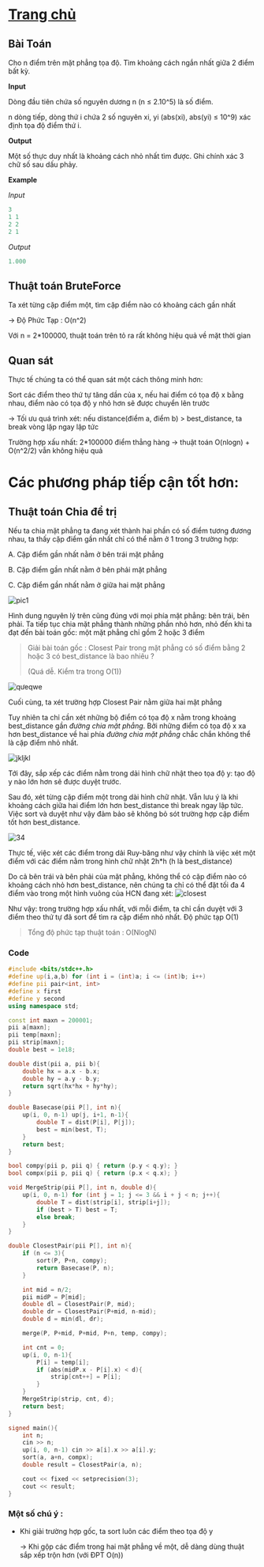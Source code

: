 # [Trang chủ](https://ppap-1264589.github.io/interesting-solution)

## Bài Toán
Cho n điểm trên mặt phẳng tọa độ. Tìm khoảng cách ngắn nhất giữa 2 điểm bất kỳ.

**Input**

Dòng đầu tiên chứa số nguyên dương n (n ≤ 2.10^5) là số điểm.

n dòng tiếp, dòng thứ i chứa 2 số nguyên xi, yi (abs(xi), abs(yi) ≤ 10^9) xác định tọa độ điểm thứ i.

**Output**

Một số thực duy nhất là khoảng cách nhỏ nhất tìm được. Ghi chính xác 3 chữ số sau dấu phảy.

**Example**

*Input*
```c++
3
1 1
2 2
2 1
```

*Output*
```c++
1.000
```

## Thuật toán BruteForce

Ta xét từng cặp điểm một, tìm cặp điểm nào có khoảng cách gần nhất

-> Độ Phức Tạp : O(n^2)

Với n = 2*100000, thuật toán trên tỏ ra rất không hiệu quả về mặt thời gian

## Quan sát

Thực tế chúng ta có thể quan sát một cách thông minh hơn:

Sort các điểm theo thứ tự tăng dần của x, nếu hai điểm có tọa độ x bằng nhau, điểm nào có tọa độ y nhỏ hơn sẽ được chuyển lên trước

-> Tối ưu quá trình xét: nếu distance(điểm a, điểm b) > best_distance, ta break vòng lặp ngay lập tức

Trường hợp xấu nhất: 2*100000 điểm thẳng hàng -> thuật toán O(nlogn) + O(n^2/2) vẫn không hiệu quả

# Các phương pháp tiếp cận tốt hơn:

## Thuật toán Chia để trị

Nếu ta chia mặt phẳng ta đang xét thành hai phần có số điểm tương đương nhau, ta thấy cặp điểm gần nhất chỉ có thể nằm ở 1 trong 3 trường hợp:

A. Cặp điểm gần nhất nằm ở bên trái mặt phẳng

B. Cặp điểm gần nhất nằm ở bên phải mặt phẳng

C. Cặp điểm gần nhất nằm ở giữa hai mặt phẳng

![pic1](https://user-images.githubusercontent.com/88699088/135320100-19408b21-4ce0-4fb6-a7f0-8d5cd5c5509c.PNG)

Hình dung nguyên lý trên cũng đúng với mọi phía mặt phẳng: bên trái, bên phải. Ta tiếp tục chia mặt phẳng thành những phần nhỏ hơn, nhỏ đến khi ta đạt đến bài toán gốc: một mặt phẳng chỉ gồm 2 hoặc 3 điểm

> Giải bài toán gốc : Closest Pair trong mặt phẳng có số điểm bằng 2 hoặc 3 có best_distance là bao nhiêu ?
> 
> (Quá dễ. Kiểm tra trong O(1))

![qưeqwe](https://user-images.githubusercontent.com/88699088/135321989-b3b725f4-14f7-46bd-81dd-60f0e8aea6fc.PNG)

Cuối cùng, ta xét trường hợp Closest Pair nằm giữa hai mặt phẳng

Tuy nhiên ta chỉ cần xét những bộ điểm có tọa độ x nằm trong khoảng best_distance gần *đường chia mặt phẳng*. Bởi những điểm có tọa độ x xa hơn best_distance về hai phía *đường chia mặt phẳng* chắc chắn không thể là cặp điểm nhỏ nhất.

![jkljkl](https://user-images.githubusercontent.com/88699088/135323511-f238f5f1-d1c5-4f89-9d33-f8cae77a9cb3.PNG)

Tới đây, sắp xếp các điểm nằm trong dải hình chữ nhật theo tọa độ y: tạo độ y nào lớn hơn sẽ được duyệt trước. 

Sau đó, xét từng cặp điểm một trong dài hình chữ nhật. Vẫn lưu ý là khi khoảng cách giữa hai điểm lớn hơn best_distance thì break ngay lập tức. Việc sort và duyệt như vậy đảm bảo sẽ không bỏ sót trường hợp cặp điểm tốt hơn best_distance.

![34](https://user-images.githubusercontent.com/88699088/135738025-8a6a95cc-c1a3-48a3-8bc2-e05d647a79ac.png)

Thực tế, việc xét các điểm trong dải Ruy-băng như vậy chính là việc xét một điểm với các điểm nằm trong hình chữ nhật 2h*h (h là best_distance)

Do cả bên trái và bên phải của mặt phẳng, không thể có cặp điểm nào có khoảng cách nhỏ hơn best_distance, nên chúng ta chỉ có thể đặt tối đa 4 điểm vào trong một hình vuông của HCN đang xét:
![closest](https://user-images.githubusercontent.com/88699088/135738314-2c5a1907-efd4-4162-90ab-4a51db815012.PNG)

Như vậy: trong trường hợp xấu nhất, với mỗi điểm, ta chỉ cần duyệt với 3 điểm theo thứ tự đã sort để tìm ra cặp điểm nhỏ nhất. Độ phức tạp O(1)

> Tổng độ phức tạp thuật toán : O(NlogN)

### Code
```c++
#include <bits/stdc++.h>
#define up(i,a,b) for (int i = (int)a; i <= (int)b; i++)
#define pii pair<int, int>
#define x first
#define y second
using namespace std;

const int maxn = 200001;
pii a[maxn];
pii temp[maxn];
pii strip[maxn];
double best = 1e18;

double dist(pii a, pii b){
    double hx = a.x - b.x;
    double hy = a.y - b.y;
    return sqrt(hx*hx + hy*hy);
}

double Basecase(pii P[], int n){
    up(i, 0, n-1) up(j, i+1, n-1){
        double T = dist(P[i], P[j]);
        best = min(best, T);
    }
    return best;
}

bool compy(pii p, pii q) { return (p.y < q.y); }
bool compx(pii p, pii q) { return (p.x < q.x); }

void MergeStrip(pii P[], int n, double d){
    up(i, 0, n-1) for (int j = 1; j <= 3 && i + j < n; j++){
        double T = dist(strip[i], strip[i+j]);
        if (best > T) best = T;
        else break;
    }
}

double ClosestPair(pii P[], int n){
    if (n <= 3){
        sort(P, P+n, compy);
        return Basecase(P, n);
    }

    int mid = n/2;
    pii midP = P[mid];
    double dl = ClosestPair(P, mid);
    double dr = ClosestPair(P+mid, n-mid);
    double d = min(dl, dr);

    merge(P, P+mid, P+mid, P+n, temp, compy);

    int cnt = 0;
    up(i, 0, n-1){
        P[i] = temp[i];
        if (abs(midP.x - P[i].x) < d){
            strip[cnt++] = P[i];
        }
    }
    MergeStrip(strip, cnt, d);
    return best;
}

signed main(){
    int n;
    cin >> n;
    up(i, 0, n-1) cin >> a[i].x >> a[i].y;
    sort(a, a+n, compx);
    double result = ClosestPair(a, n);

    cout << fixed << setprecision(3);
    cout << result;
}
```

### Một số chú ý :

- Khi giải trường hợp gốc, ta sort luôn các điểm theo tọa độ y

    -> Khi gộp các điểm trong hai mặt phẳng về một, dễ dàng dùng thuật sắp xếp trộn hơn (với ĐPT O(n))
